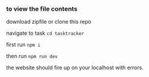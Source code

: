 ### to view the file contents

download zipfile or clone this repo

navigate to task
`cd tasktracker`

first run `npm i`

then run `npm run dev`

the website should fire up on your localhost with errors.